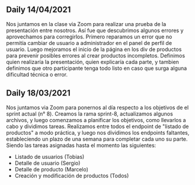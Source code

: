## Daily 14/04/2021
Nos juntamos en la clase via Zoom para realizar una prueba de la presentación entre nosotros. Así fue que descubrimos algunos errores y aprovechamos para corregirlos. Primero reparamos un error que no permitía cambiar de usuario a administrador en el panel de perfil de usuario. Luego mejoramos el inicio de la página en los div de productos para prevenir posibles errores al crear productos incompletos.
Definimos quien realizaría la presentación, quien explicaría cada parte, y tambien definimos que otro participante tenga todo listo en caso que surga alguna dificultad técnica o error.

## Daily 18/03/2021
Nos juntamos via Zoom para ponernos al día respecto a los objetivos de el sprint actual (n° 8). Creamos la rama sprint-8, actualizamos algunos archivos, y luego comenzamos a planificar los objetivos, como llevarlos a cabo y dividimos tareas. Realizamos entre todos el endpoint de "listado de productos" a modo práctica, y luego nos dividimos los endpoints faltantes, estableciendo un plazo de una semana para completar cada uno su parte. Siendo las tareas asignadas hasta el momento las siguientes:
- Listado de usuarios (Tobias)
- Detalle de usuario (Sergio)
- Detalle de producto (Marcelo)
- Creación y modificación de productos (Todos)